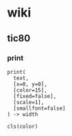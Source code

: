 # wiki

## tic80

### print

```
print(
  text,
  [x=0, y=0],
  [color=15],
  [fixed=false],
  [scale=1],
  [smallfont=false]
) -> width

cls(color)


```


